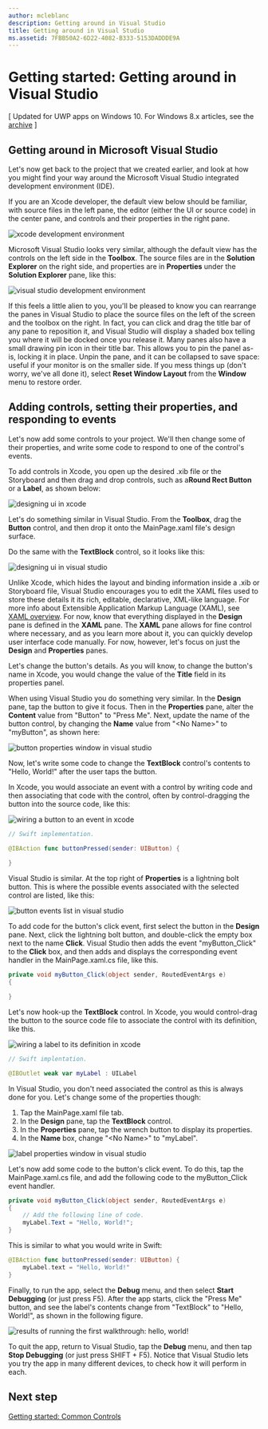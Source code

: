 ```yaml
---
author: mcleblanc
description: Getting around in Visual Studio
title: Getting around in Visual Studio
ms.assetid: 7FBB50A2-6D22-4082-B333-5153DADDDE9A
---
```


# Getting started: Getting around in Visual Studio

\[ Updated for UWP apps on Windows 10. For Windows 8.x articles, see the [archive](http://go.microsoft.com/fwlink/p/?linkid=619132) \]

## Getting around in Microsoft Visual Studio

Let's now get back to the project that we created earlier, and look at how you might find your way around the Microsoft Visual Studio integrated development environment (IDE).

If you are an Xcode developer, the default view below should be familiar, with source files in the left pane, the editor (either the UI or source code) in the center pane, and controls and their properties in the right pane.

![xcode development environment](images/ios-to-uwp/xcode-ide.png)

Microsoft Visual Studio looks very similar, although the default view has the controls on the left side in the **Toolbox**. The source files are in the **Solution Explorer** on the right side, and properties are in **Properties** under the **Solution Explorer** pane, like this:

![visual studio development environment](images/ios-to-uwp/vs-ide.png)

If this feels a little alien to you, you'll be pleased to know you can rearrange the panes in Visual Studio to place the source files on the left of the screen and the toolbox on the right. In fact, you can click and drag the title bar of any pane to reposition it, and Visual Studio will display a shaded box telling you where it will be docked once you release it. Many panes also have a small drawing pin icon in their title bar. This allows you to pin the panel as-is, locking it in place. Unpin the pane, and it can be collapsed to save space: useful if your monitor is on the smaller side. If you mess things up (don't worry, we've all done it), select **Reset Window Layout** from the **Window** menu to restore order.

## Adding controls, setting their properties, and responding to events

Let's now add some controls to your project. We'll then change some of their properties, and write some code to respond to one of the control's events.

To add controls in Xcode, you open up the desired .xib file or the Storyboard and then drag and drop controls, such as a**Round Rect Button** or a **Label**, as shown below:

![designing ui in xcode](images/ios-to-uwp/xcode-add-button-label.png)

Let's do something similar in Visual Studio. From the **Toolbox**, drag the **Button** control, and then drop it onto the MainPage.xaml file's design surface.

Do the same with the **TextBlock** control, so it looks like this:

![designing ui in visual studio](images/ios-to-uwp/vs-add-button-label.png)

Unlike Xcode, which hides the layout and binding information inside a .xib or Storyboard file, Visual Studio encourages you to edit the XAML files used to store these details it its rich, editable, declarative, XML-like language. For more info about Extensible Application Markup Language (XAML), see [XAML overview](https://msdn.microsoft.com/library/windows/apps/mt185595). For now, know that everything displayed in the **Design** pane is defined in the **XAML** pane. The **XAML** pane allows for fine control where necessary, and as you learn more about it, you can quickly develop user interface code manually. For now, however, let's focus on just the **Design** and **Properties** panes.

Let's change the button's details. As you will know, to change the button's name in Xcode, you would change the value of the **Title** field in its properties panel.

When using Visual Studio you do something very similar. In the **Design** pane, tap the button to give it focus. Then in the **Properties** pane, alter the **Content** value from "Button" to "Press Me". Next, update the name of the button control, by changing the **Name** value from "&lt;No Name&gt;" to "myButton", as shown here:

![button properties window in visual studio](images/ios-to-uwp/vs-button-properties.png)

Now, let's write some code to change the **TextBlock** control's contents to "Hello, World!" after the user taps the button.

In Xcode, you would associate an event with a control by writing code and then associating that code with the control, often by control-dragging the button into the source code, like this:

![wiring a button to an event in xcode](images/ios-to-uwp/xcode-add-button-event.png)

```swift
// Swift implementation.

@IBAction func buttonPressed(sender: UIButton) {
    
}
```

Visual Studio is similar. At the top right of **Properties** is a lightning bolt button. This is where the possible events associated with the selected control are listed, like this:

![button events list in visual studio](images/ios-to-uwp/vs-button-event.png)

To add code for the button's click event, first select the button in the **Design** pane. Next, click the lightning bolt button, and double-click the empty box next to the name **Click**. Visual Studio then adds the event "myButton\_Click" to the **Click** box, and then adds and displays the corresponding event handler in the MainPage.xaml.cs file, like this.

```csharp
private void myButton_Click(object sender, RoutedEventArgs e)
{

}
```

Let's now hook-up the **TextBlock** control. In Xcode, you would control-drag the button to the source code file to associate the control with its definition, like this.

![wiring a label to its definition in xcode](images/ios-to-uwp/xcode-add-button-reference.png)

```swift
// Swift implentation.

@IBOutlet weak var myLabel : UILabel
```

In Visual Studio, you don't need associated the control as this is always done for you. Let's change some of the properties though:

1.  Tap the MainPage.xaml file tab.
2.  In the **Design** pane, tap the **TextBlock** control.
3.  In the **Properties** pane, tap the wrench button to display its properties.
4.  In the **Name** box, change "&lt;No Name&gt;" to "myLabel".

![label properties window in visual studio](images/ios-to-uwp/vs-label-properties.png)

Let's now add some code to the button's click event. To do this, tap the MainPage.xaml.cs file, and add the following code to the myButton\_Click event handler.

```csharp
private void myButton_Click(object sender, RoutedEventArgs e)
{
    // Add the following line of code.    
    myLabel.Text = "Hello, World!";
}
```

This is similar to what you would write in Swift:

```swift
@IBAction func buttonPressed(sender: UIButton) {
    myLabel.text = "Hello, World!"
}
```

Finally, to run the app, select the **Debug** menu, and then select **Start Debugging** (or just press F5). After the app starts, click the "Press Me" button, and see the label's contents change from "TextBlock" to "Hello, World!", as shown in the following figure.

![results of running the first walkthrough: hello, world!](images/ios-to-uwp/vs-hello-world.png)

To quit the app, return to Visual Studio, tap the **Debug** menu, and then tap **Stop Debugging** (or just press SHIFT + F5). Notice that Visual Studio lets you try the app in many different devices, to check how it will perform in each.

## Next step

[Getting started: Common Controls](getting-started-common-controls.md)


